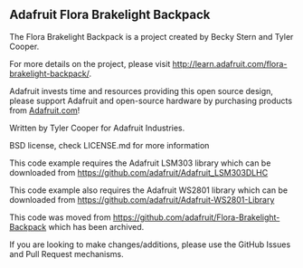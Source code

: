 ## Adafruit Flora Brakelight Backpack

The Flora Brakelight Backpack is a project created by Becky Stern and Tyler Cooper.  

For more details on the project, please visit http://learn.adafruit.com/flora-brakelight-backpack/.

Adafruit invests time and resources providing this open source design, 
please support Adafruit and open-source hardware by purchasing products from [Adafruit.com](https://www.adafruit.com)!

Written by Tyler Cooper for Adafruit Industries.

BSD license, check LICENSE.md for more information

This code example requires the Adafruit LSM303 library which can be downloaded from https://github.com/adafruit/Adafruit_LSM303DLHC

This code example also requires the Adafruit WS2801 library which can be downloaded from https://github.com/adafruit/Adafruit-WS2801-Library

This code was moved from https://github.com/adafruit/Flora-Brakelight-Backpack which has been archived.

If you are looking to make changes/additions, please use the GitHub Issues and Pull Request mechanisms.
